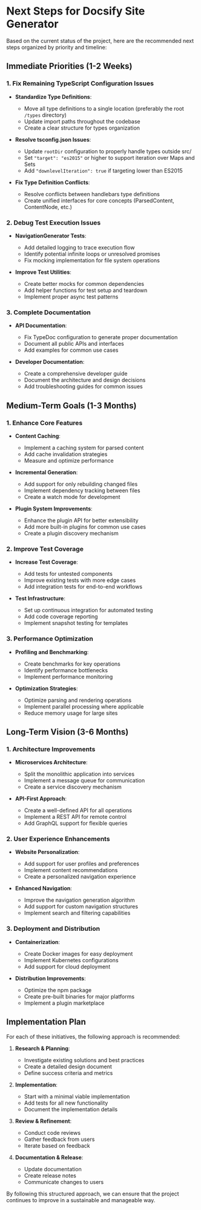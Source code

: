 # Next Steps for Docsify Site Generator

Based on the current status of the project, here are the recommended next steps organized by priority and timeline:

## Immediate Priorities (1-2 Weeks)

### 1. Fix Remaining TypeScript Configuration Issues

- **Standardize Type Definitions**:

  - Move all type definitions to a single location (preferably the root `/types` directory)
  - Update import paths throughout the codebase
  - Create a clear structure for types organization

- **Resolve tsconfig.json Issues**:

  - Update `rootDir` configuration to properly handle types outside src/
  - Set `"target": "es2015"` or higher to support iteration over Maps and Sets
  - Add `"downlevelIteration": true` if targeting lower than ES2015

- **Fix Type Definition Conflicts**:
  - Resolve conflicts between handlebars type definitions
  - Create unified interfaces for core concepts (ParsedContent, ContentNode, etc.)

### 2. Debug Test Execution Issues

- **NavigationGenerator Tests**:

  - Add detailed logging to trace execution flow
  - Identify potential infinite loops or unresolved promises
  - Fix mocking implementation for file system operations

- **Improve Test Utilities**:
  - Create better mocks for common dependencies
  - Add helper functions for test setup and teardown
  - Implement proper async test patterns

### 3. Complete Documentation

- **API Documentation**:

  - Fix TypeDoc configuration to generate proper documentation
  - Document all public APIs and interfaces
  - Add examples for common use cases

- **Developer Documentation**:
  - Create a comprehensive developer guide
  - Document the architecture and design decisions
  - Add troubleshooting guides for common issues

## Medium-Term Goals (1-3 Months)

### 1. Enhance Core Features

- **Content Caching**:

  - Implement a caching system for parsed content
  - Add cache invalidation strategies
  - Measure and optimize performance

- **Incremental Generation**:

  - Add support for only rebuilding changed files
  - Implement dependency tracking between files
  - Create a watch mode for development

- **Plugin System Improvements**:
  - Enhance the plugin API for better extensibility
  - Add more built-in plugins for common use cases
  - Create a plugin discovery mechanism

### 2. Improve Test Coverage

- **Increase Test Coverage**:

  - Add tests for untested components
  - Improve existing tests with more edge cases
  - Add integration tests for end-to-end workflows

- **Test Infrastructure**:
  - Set up continuous integration for automated testing
  - Add code coverage reporting
  - Implement snapshot testing for templates

### 3. Performance Optimization

- **Profiling and Benchmarking**:

  - Create benchmarks for key operations
  - Identify performance bottlenecks
  - Implement performance monitoring

- **Optimization Strategies**:
  - Optimize parsing and rendering operations
  - Implement parallel processing where applicable
  - Reduce memory usage for large sites

## Long-Term Vision (3-6 Months)

### 1. Architecture Improvements

- **Microservices Architecture**:

  - Split the monolithic application into services
  - Implement a message queue for communication
  - Create a service discovery mechanism

- **API-First Approach**:
  - Create a well-defined API for all operations
  - Implement a REST API for remote control
  - Add GraphQL support for flexible queries

### 2. User Experience Enhancements

- **Website Personalization**:

  - Add support for user profiles and preferences
  - Implement content recommendations
  - Create a personalized navigation experience

- **Enhanced Navigation**:
  - Improve the navigation generation algorithm
  - Add support for custom navigation structures
  - Implement search and filtering capabilities

### 3. Deployment and Distribution

- **Containerization**:

  - Create Docker images for easy deployment
  - Implement Kubernetes configurations
  - Add support for cloud deployment

- **Distribution Improvements**:
  - Optimize the npm package
  - Create pre-built binaries for major platforms
  - Implement a plugin marketplace

## Implementation Plan

For each of these initiatives, the following approach is recommended:

1. **Research & Planning**:

   - Investigate existing solutions and best practices
   - Create a detailed design document
   - Define success criteria and metrics

2. **Implementation**:

   - Start with a minimal viable implementation
   - Add tests for all new functionality
   - Document the implementation details

3. **Review & Refinement**:

   - Conduct code reviews
   - Gather feedback from users
   - Iterate based on feedback

4. **Documentation & Release**:
   - Update documentation
   - Create release notes
   - Communicate changes to users

By following this structured approach, we can ensure that the project continues to improve in a sustainable and manageable way.
